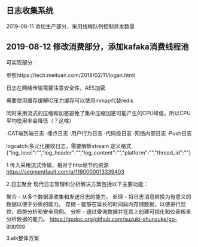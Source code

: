 日志收集系统
------------------------------------------------------------------------
2019-08-11 添加生产部分，采用线程队列控制并发数量

2019-08-12 修改消费部分，添加kafaka消费线程池
------------------------------------------------------------------------
可实现部分：

参照https://tech.meituan.com/2018/02/11/logan.html

日志在网络传输需要注意安全性，AES加密

需要使用缓存缓解IO压力缓存可以使用mmap代替redis

同时采用流式的压缩和加密避免了集中压缩加密可能产生的CPU峰值，所以CPU平均使用率会降低（？这啥）

·CAT端到端日志
·埋点日志
·用户行为日志
·代码级日志
·网络内部日志
·Push日志

logcatch:多元化接收日志，需要解析stream 定义格式
{"log_level":"","log_header":"","log_content":"","platform":"","thread_id":""}




1.传入采用流式传输，相对于http帧节约资源
https://segmentfault.com/a/1190000013339403

2.日志聚合
现代日志管理和分析解决方案包括以下主要功能：

聚合 - 从多个数据源收集和发送日志的能力。
处理 - 将日志消息转换为有意义的数据以便于分析的能力。
存储 - 能够在延长的时间段内存储数据，以便进行监控，趋势分析和安全用例。
分析 - 通过查询数据并在其上创建可视化和仪表板来分析数据的能力。
https://godoc.org/github.com/suzuki-shunsuke/go-graylog


3.elk整体方案

